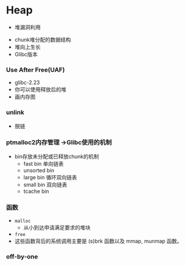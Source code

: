 # Heap
* 堆漏洞利用

- chunk堆分配的数据结构
- 堆向上生长
- Glibc版本


### Use After Free(UAF)
* glibc-2.23
* 你可以使用释放后的堆
* 画内存图
### unlink
* 脱链
### ptmalloc2内存管理 ->Glibc使用的机制
- bin存放未分配或已释放chunk的机制
    * fast bin   单向链表
    * unsorted bin
    * large bin  循环双向链表
    * small bin  双向链表
    * tcache bin
### 函数
- `malloc`
    * 从小到达申请满足要求的堆块
- `free`
- 这些函数背后的系统调用主要是 (s)brk 函数以及 mmap, munmap 函数。

### off-by-one